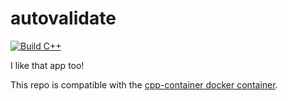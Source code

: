 # autovalidate

[![Build C++](https://github.com/apartridge16/autovalidate/actions/workflows/build.yml/badge.svg)](https://github.com/apartridge16/autovalidate/actions/workflows/build.yml)

I like that app too!

This repo is compatible with the [cpp-container docker container](https://github.com/ChicoState/cpp-container).
